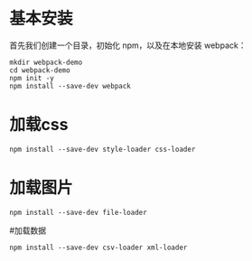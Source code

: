 # 基本安装
  首先我们创建一个目录，初始化 npm，以及在本地安装 webpack：
  ```
  mkdir webpack-demo 
  cd webpack-demo
  npm init -y
  npm install --save-dev webpack
  ```
# 加载css
  ```
  npm install --save-dev style-loader css-loader
  ```
# 加载图片
  ```
  npm install --save-dev file-loader
  ```
#加载数据
  ```
  npm install --save-dev csv-loader xml-loader
  
  